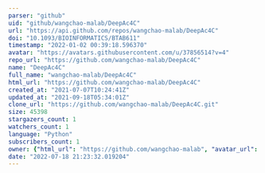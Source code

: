 ```yaml
---
parser: "github"
uid: "github/wangchao-malab/DeepAc4C"
url: "https://api.github.com/repos/wangchao-malab/DeepAc4C"
doi: "10.1093/BIOINFORMATICS/BTAB611"
timestamp: "2022-01-02 00:39:18.596370"
avatar: "https://avatars.githubusercontent.com/u/37856514?v=4"
repo_url: "https://github.com/wangchao-malab/DeepAc4C"
name: "DeepAc4C"
full_name: "wangchao-malab/DeepAc4C"
html_url: "https://github.com/wangchao-malab/DeepAc4C"
created_at: "2021-07-07T10:24:41Z"
updated_at: "2021-09-18T05:34:01Z"
clone_url: "https://github.com/wangchao-malab/DeepAc4C.git"
size: 45398
stargazers_count: 1
watchers_count: 1
language: "Python"
subscribers_count: 1
owner: {"html_url": "https://github.com/wangchao-malab", "avatar_url": "https://avatars.githubusercontent.com/u/37856514?v=4", "login": "wangchao-malab", "type": "User"}
date: "2022-07-18 21:23:32.019204"
---
```

